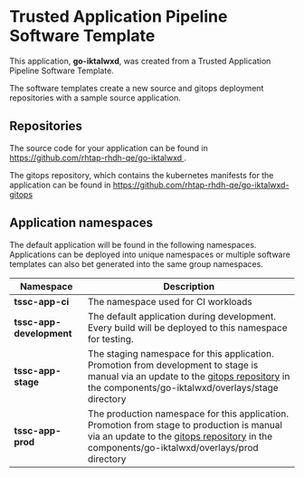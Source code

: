 # Trusted Application Pipeline Software Template

This application, **go-iktalwxd**, was created from a Trusted Application Pipeline Software Template.

The software templates create a new source and gitops deployment repositories with a sample source application. 

## Repositories

The source code for your application can be found in [https://github.com/rhtap-rhdh-qe/go-iktalwxd ](https://github.com/rhtap-rhdh-qe/go-iktalwxd ).
 
The gitops repository, which contains the kubernetes manifests for the application can be found in 
[https://github.com/rhtap-rhdh-qe/go-iktalwxd-gitops ](https://github.com/rhtap-rhdh-qe/go-iktalwxd-gitops ) 

## Application namespaces 

The default application will be found in the following namespaces. Applications can be deployed into unique namespaces or multiple software templates can also bet generated into the same group namespaces.  

|  Namespace   |  Description   |  
| -------- | -------- |
| **tssc-app-ci** | The namespace used for CI workloads |
| **tssc-app-development** | The default application during development. Every build will be deployed to this namespace for testing. |
| **tssc-app-stage** | The staging namespace for this application. Promotion from development to stage is manual via an update to the [gitops repository](https://github.com/rhtap-rhdh-qe/go-iktalwxd-gitops ) in the components/go-iktalwxd/overlays/stage directory |
| **tssc-app-prod** | The production namespace for this application. Promotion from stage to production is manual via an update to the [gitops repository](https://github.com/rhtap-rhdh-qe/go-iktalwxd-gitops ) in the components/go-iktalwxd/overlays/prod directory |